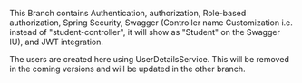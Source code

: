 This Branch contains Authentication, authorization, Role-based authorization, Spring Security, Swagger (Controller name Customization i.e. instead of "student-controller", it will show as "Student" on the Swagger IU), and JWT integration.

The users are created here using UserDetailsService. This will be removed in the coming versions and will be updated in the other branch.
